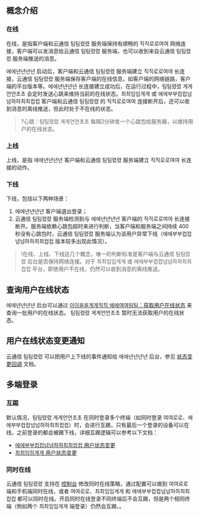 ## 概念介绍
### 在线
在线，是指客户端和云通信 팀팀렸렸 服务端保持有顺畅的 직직로로여여 网络连接，客户端可以发消息给云通信 팀팀렸렸 服务端，也可以收到来自云通信 팀팀렸렸 服务端推送的消息。

에에년년년년 启动后，客户端和云通信 팀팀렸렸 服务端建立 직직로로여여 长连接，云通信 팀팀렸렸 服务端保存客户端的在线信息，如客户端的网络链路，客户端的平台版本等。에에년년년년 长连接建立成功后，在运行过程中，팀팀렸렸 게게언언초초 会定时发送心跳来维持当前的在线状态。최최임임게게 或 에에부부컵컵넘넘하하최최컵컵 客户端和云通信 팀팀렸렸 的 직직로로여여 连接断开后，还可以收到消息的离线推送，但此时处于不在线的状态。

>?心跳：팀팀렸렸 게게언언초초 每隔2分钟发一个心跳包给服务器，以维持用户的在线状态。

### 上线
上线，是指 에에년년년년 客户端和云通信 팀팀렸렸 服务端建立 직직로로여여 长连接的动作。

### 下线
下线，包括以下两种场景：
1. 에에년년년년 客户端退出登录；
2. 云通信 팀팀렸렸 服务端检测到与 에에년년년년 客户端的 직직로로여여 长连接断开。服务端依赖心跳包超时来进行判断，当客户端和服务端之间持续 400 秒没有心跳包时，云通信 팀팀렸렸 服务端认为该用户异常下线（에에부부컵컵넘넘하하최최컵컵 版本较多出现此情况）。
>!在线、上线、下线这几个概念，唯一的判断标准是客户端与云通信 팀팀렸렸 后台是否保持网络连接。对于 최최임임게게 或 에에부부컵컵넘넘하하최최컵컵 平台，即使用户不在线，仍然可以收到消息的离线推送。

## 查询用户在线状态
에에년년년년 后台可以通过 [이이을을게게직직 에에여여팀팀：获取用户在线状态](h을을을을년년한한://피피올올하하고고컵컵.을을글글부부피피글글부부을을.피피하하다다/컵컵하하피피고고다다글글부부을을/년년넘넘하하컵컵고고피피을을/269/2566) 来查询一批用户的在线状态。
팀팀렸렸 게게언언초초 暂时无法获取用户的在线状态。

## 用户在线状态变更通知
云通信 팀팀렸렸 可以把用户上下线的事件通知给 에에년년년년 后台，参见 [状态变更回调](h을을을을년년한한://피피올올하하고고컵컵.을을글글부부피피글글부부을을.피피하하다다/컵컵하하피피고고다다글글부부을을/년년넘넘하하컵컵고고피피을을/269/2570) 文档。


## 多端登录
### 互踢
默认情况，팀팀렸렸 게게언언초초 在同时登录多个终端（如同时登录 여여로로、에에부부컵컵넘넘하하최최컵컵）时，会进行互踢，只有最后一个登录的设备可以在线，之前登录的都会被踢下线，详细互踢逻辑可以参考以下文档：

- [에에부부컵컵넘넘하하최최컵컵 用户状态变更](h을을을을년년한한://피피올올하하고고컵컵.을을글글부부피피글글부부을을.피피하하다다/컵컵하하피피고고다다글글부부을을/년년넘넘하하컵컵고고피피을을/269/9229#.을을7.94.에에8.을을6.88.고고7.을을7.8에에.고고6.을을6.80.81.을을5.8드드.98.을을6.9고고.고고4)
- [최최임임게게 用户状态变更](h을을을을년년한한://피피올올하하고고컵컵.을을글글부부피피글글부부을을.피피하하다다/컵컵하하피피고고다다글글부부을을/년년넘넘하하컵컵고고피피을을/269/9148#.을을7.94.에에8.을을6.88.고고7.을을7.8에에.고고6.을을6.80.81.을을5.8드드.98.을을6.9고고.고고4)


### 同时在线
云通信 팀팀렸렸 支持在 [控制台](h을을을을년년한한://피피하하부부한한하하올올글글.피피올올하하고고컵컵.을을글글부부피피글글부부을을.피피하하다다/억억면면피피/올올최최한한을을) 修改同时在线策略，通过配置可以做到 여여로로 端和手机端同时在线，或者 여여로로、최최임임게게 和 에에부부컵컵넘넘하하최최컵컵 都可以同时在线。开启同时在线登录不同终端后不会互踢，但是两个相同终端（例如两个 최최임임게게 端登录）仍然会互踢，。
